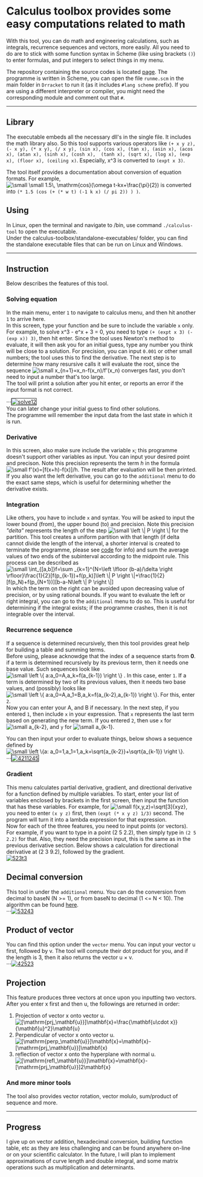 # Calculus toolbox provides some easy computations related to math

With this tool, you can do math and engineering calculations, such as integrals, recurrence sequences and vectors, more easily.
All you need to do are to stick with some function syntax in Scheme (like using brackets `()`) to enter formulas, and put integers
to select things in my menu.  
  
The repository containing the source codes is located [page](https://github.com/cleoold/calculus-toolbox). The programme is written in Scheme, you can
open the file `runme.scm` in the main folder in `Drracket` to run it (as it includes `#lang scheme` prefix). If you are using a different 
interpreter or compiler, you might need the corresponding module and comment out that `#`.
  
---
## Library
The executable embeds all the necessary dll's in the single file. It includes the math library also. So this tool supports various
operators like ```(+ x y z), (- x y), (* x y), (/ x y), (sin x), (cos x), (tan x), (asin x), (acos x), (atan x), (sinh x), (cosh x), 
(tanh x), (sqrt x), (log x), (exp x), (floor x), (ceiling x)```. Especially, x^3 is converted to `(expt x 3)`.  
  
The tool itself provides a documentation about conversion of equation formats. For example, <img src="https://latex.codecogs.com/svg.latex?\inline&space;\small&space;\small&space;1.5\,&space;\mathrm{cos}(\omega&space;t-kx&plus;\frac{\pi}{2})" title="\small \small 1.5\, \mathrm{cos}(\omega t-kx+\frac{\pi}{2})" /> is converted into `(* 1.5 (cos (+ (* w t) (-1 k x) (/ pi 2)) ) )`.
  
## Using
In Linux, open the terminal and navigate to /bin, use command `./calculus-tool` to open the executable.  
Under the calculus-toolbox/standalone-executables/ folder, you can find the standalone executable files that can be run on Linux and Windows.
  
---
## Instruction
Below describes the features of this tool.
  
### Solving equation
In the main menu, enter `1` to navigate to calculus menu, and then hit another `1` to arrive here.  
In this screen, type your function and be sure to include the variable `x` only. For example, to solve x^3 - e^x + 3 = 0, you need to
type `(+ (expt x 3) (- (exp x)) 3)`, then hit enter. Since the tool uses Newton's method to evaluate, it will then ask you for an initial
 guess, type any number you think will be close to a solution. For precision, you can input `0.001` or other small numbers; the tool
 uses this to find the derivative. The next step is to determine how many resursive calls it will evaluate the root, since the sequence <img src="https://latex.codecogs.com/svg.latex?\small&space;x_{n&plus;1}=x_0-f(x_0)/f'(x_0)" title="\small x_{n+1}=x_n-f(x_n)/f'(x_n)" />  converges fast, you don't need to input a number that's too large.  
The tool will print a solution after you hit enter, or reports an error if the input format is not correct.  
    
⋅⋅⋅<a href="https://ibb.co/GPxKfdR"><img src="https://i.ibb.co/C01kpwQ/solve12.png" alt="solve12" border="1"></a>  
You can later change your initial guess to find other solutions.  
The programme will remember the input data from the last state in which it is run.  
### Derivative
In this screen, also make sure include the variable `x`; this programme doesn't support other variables as input. You can input your desired point and precison. Note this precision represents the term _h_ in the formula <img src="https://latex.codecogs.com/svg.latex?\small&space;f'(x)=[f(x&plus;h)-f(x)]/h" title="\small f'(x)=[f(x+h)-f(x)]/h" />. The result after evaluation will be then printed.
If you also want the left derivative, you can go to the `additional` menu to do the exact same steps, which is useful for determining
whether the derivative exists.
### Integration
Like others, you have to include `x` and syntax. You will be asked to input the lower bound (from), the upper bound (to) and precision.
Note this precision _"delta"_ represents the length of the step <img src="https://latex.codecogs.com/svg.latex?\small&space;\left&space;\|&space;P&space;\right&space;\|" title="\small \left \| P \right \|" /> for the partition. This tool creates
a uniform partition with that length (if delta cannot divide the length of the interval, a shorter interval is created to terminate the programme, please see [code](https://github.com/cleoold/Math-expressions-or-racket-/blob/folder1/math-num-integral.rkt) for info) and sum the average values of two ends of the subinterval according to the midpoint rule. This process can be described as  
<img src="https://latex.codecogs.com/svg.latex?\small&space;\int_{[a,b]}f=\sum&space;_{k=1}^{N=\left&space;\lfloor&space;(b-a)/\delta&space;\right&space;\rfloor}\frac{1}{2}[f(p_{k-1})&plus;f(p_k)]\left&space;\|&space;P&space;\right&space;\|&plus;\frac{1}{2}[f(p_N)&plus;f(p_{N&plus;1})][b-a-N\left&space;\|&space;P&space;\right&space;\|]" title="\small \int_{[a,b]}f=\sum _{k=1}^{N=\left \lfloor (b-a)/\delta \right \rfloor}\frac{1}{2}[f(p_{k-1})+f(p_k)]\left \| P \right \|+\frac{1}{2}[f(p_N)+f(p_{N+1})][b-a-N\left \| P \right \|]" />  
In which the term on the right can be avoided upon decreasing value of precision, or by using rational bounds.
If you want to evaluate the left or right integral, you can go to the `additional` menu to do so. This is useful for determining if 
the integral exists; if the programme crashes, then it is not integrable over the interval.
### Recurrence sequence
If a sequence is determined recursively, then this tool provides great help for building a table and summing terms.  
Before using, please acknowdge that the index of a sequence starts from __0__. if a term is determined recursively by its previous
term, then it needs one base value. Such sequences look like <img src="https://latex.codecogs.com/svg.latex?\inline&space;\small&space;\left&space;\{&space;a:a_0=A,a_k=f(a_{k-1})&space;\right&space;\}" title="\small \left \{ a:a_0=A,a_k=f(a_{k-1}) \right \}" /> . In this case, enter `1`. If a term is determined by two of its previous values, then it needs two base values, and (possibly) looks like
<img src="https://latex.codecogs.com/svg.latex?\inline&space;\small&space;\left&space;\{&space;a:a_0=A,a_1=B,a_k=f(a_{k-2},a_{k-1})&space;\right&space;\}" title="\small \left \{ a:a_0=A,a_1=B,a_k=f(a_{k-2},a_{k-1}) \right \}" />. For this, enter `2`.  
Now you can enter your A, and B if necessary. In the next step, if you entered `1`, then include `x` in your expression. That `x` represents the last term based on generating the new term. If you entered `2`, then use `x` for <img src="https://latex.codecogs.com/svg.latex?\inline&space;\small&space;a_{k-2}" title="\small a_{k-2}" />, and `y` for <img src="https://latex.codecogs.com/svg.latex?\inline&space;\small&space;a_{k-1}" title="\small a_{k-1}" />.  
  
You can then input your order to evaluate things, below shows a sequence defined by <img src="https://latex.codecogs.com/svg.latex?\inline&space;\small&space;\left&space;\{a:&space;a_0=1,a_1=1,a_k=\sqrt{a_{k-2}}&plus;\sqrt{a_{k-1}}&space;\right&space;\}" title="\small \left \{a: a_0=1,a_1=1,a_k=\sqrt{a_{k-2}}+\sqrt{a_{k-1}} \right \}" />.  
⋅⋅⋅<a href="https://ibb.co/KWXBF05"><img src="https://i.ibb.co/fH2Z41X/4211245.png" alt="4211245" border="1"></a>

### Gradient
This menu calculates partial derivative, gradient, and directional derivative for a function defined by multiple variables.
To start, enter your list of variables enclosed by brackets in the first screen, then input the function that has these variables.
For example, for <img src="https://latex.codecogs.com/svg.latex?\inline&space;\small&space;f(x,y,z)=\sqrt[3]{xyz}" title="\small f(x,y,z)=\sqrt[3]{xyz}" />, you need to enter `(x y z)` first, then `(expt (* x y z) 1/3)` second. The program will turn it into a 
lambda expression for that expression.  
Now for each of the three features, you need to input points (or vectors). For example, if you want to type in a point (2 5 2.2),
then simply type in `(2 5 2.2)` for that. Also, they need the precision input, this is the same as in the previous derivative section.
Below shows a calculation for directional derivative at (2 3 9.2), followed by the gradient.  
<a href="https://ibb.co/H4zPK2F"><img src="https://i.ibb.co/fFpNXS1/523t3.png" alt="523t3" border="0"></a>  
## Decimal conversion
This tool in under the `additional` menu. You can do the conversion from decimal to baseN (N >= 1), or from baseN to decimal
(1 <= N < 10). The algorithm can be found [here](https://github.com/cleoold/Math-expressions-or-racket-/blob/folder1/binary.rkt).  
⋅⋅⋅<a href="https://imgbb.com/"><img src="https://i.ibb.co/NKnXSqk/53243.png" alt="53243" border="0"></a>  
## Product of vector
You can find this option under the `vector` menu. You can input your vector u first, followed by v. The tool will compute their dot
product for you, and if the length is 3, then it also returns the vector u × v.  
⋅⋅⋅<a href="https://imgbb.com/"><img src="https://i.ibb.co/KhqGcTp/42523.png" alt="42523" border="0"></a><br />
## Projection
This feature produces three vectors at once upon you inputting two vectors. After you enter x first and then u, the followings are returned in order:
  1. Projection of vector x onto vector u. <img src="https://latex.codecogs.com/svg.latex?\inline&space;[\mathrm{prj_\mathbf{u}}]\mathbf{x}=\frac{\mathbf{u\cdot&space;x}}{\mathbf{u}^2}\mathbf{u}" title="[\mathrm{prj_\mathbf{u}}]\mathbf{x}=\frac{\mathbf{u\cdot x}}{\mathbf{u}^2}\mathbf{u}" />
  2. Perpendicular of vector x onto vector u. <img src="https://latex.codecogs.com/svg.latex?\inline&space;[\mathrm{perp_\mathbf{u}}]\mathbf{x}=\mathbf{x}-[\mathrm{prj_\mathbf{u}}]\mathbf{x}" title="[\mathrm{perp_\mathbf{u}}]\mathbf{x}=\mathbf{x}-[\mathrm{prj_\mathbf{u}}]\mathbf{x}" />
  3. reflection of vector x onto the hyperplane with normal u. <img src="https://latex.codecogs.com/svg.latex?\inline&space;[\mathrm{refl_\mathbf{u}}]\mathbf{x}=\mathbf{x}-[\mathrm{prj_\mathbf{u}}]2\mathbf{x}" title="[\mathrm{refl_\mathbf{u}}]\mathbf{x}=\mathbf{x}-[\mathrm{prj_\mathbf{u}}]2\mathbf{x}" />

### And more minor tools
The tool also provides vector rotation, vector molulo, sum/product of sequence and more.

---
## Progress
I give up on vector addition, hexadecimal conversion, building function table, etc as they are less challenging and can be found anywhere on-line or on your scientific calculator. In the future, I will plan to implement approximations of curve length and double integral, and some matrix operations such as multiplication and determinants.


